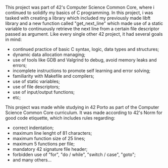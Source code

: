 This project was part of 42's Computer Science Common Core, where i continued
to solidify my basics of C programming. In this project, i was tasked with creating
a library which included my previously made libft library and a new function called
"get_next_line" which made use of a static variable to continuously retrieve the next
line from a certain file descriptor passed as argument.
Like every single other 42 project, it had several goals in mind:
- continued practice of basic C syntax, logic, data types and structures;
- dynamic data allocation managing;
- use of tools like GDB and Valgrind to debug, avoid memory leaks and errors;
- incomplete instructions to promote self learning and error solving;
- familiarity with Makefile and compilers;
- use of static variables;
- use of file descriptors;
- use of input/output functions;
- etc;

This project was made while studying in 42 Porto as part of the Computer Science
Common Core curriculum.
It was made according to 42's Norm for good code etiquette, which includes rules regarding:
- correct indentation;
- maximum line lenght of 81 characters;
- maximum function size of 25 lines;
- maximum 5 functions per file;
- mandatory 42 signature file header;
- forbidden use of "for", "do / while", "switch / case", "goto";
- and many others...
